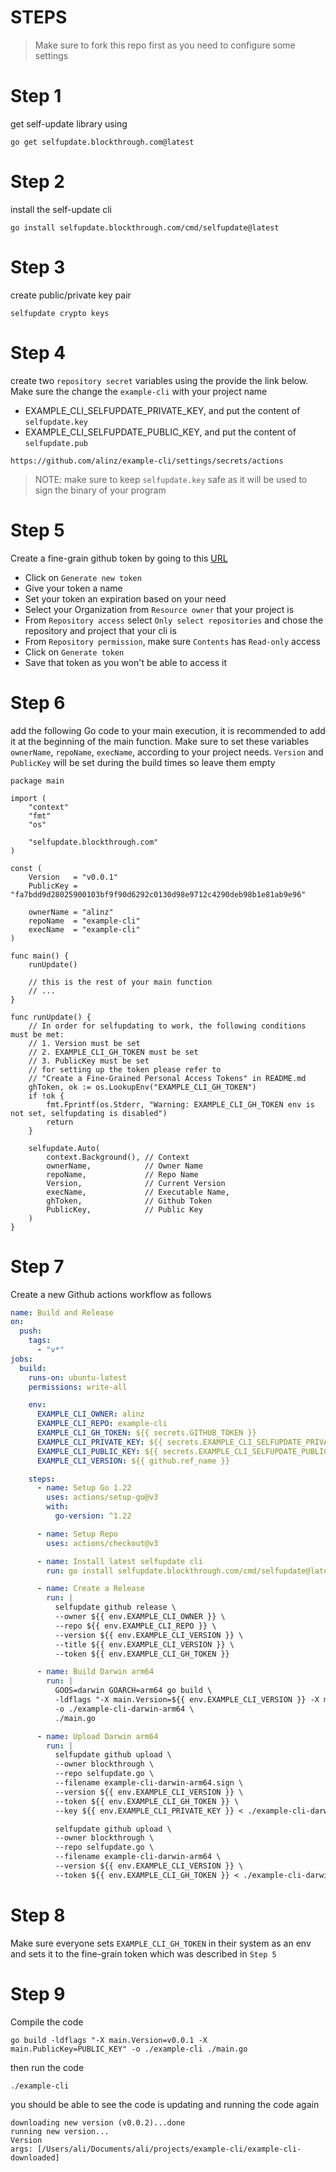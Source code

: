 # STEPS

> Make sure to fork this repo first as you need to configure some settings

# Step 1

get self-update library using

```
go get selfupdate.blockthrough.com@latest
```

# Step 2

install the self-update cli

```
go install selfupdate.blockthrough.com/cmd/selfupdate@latest
```

# Step 3

create public/private key pair

```
selfupdate crypto keys
```

# Step 4

create two `repository secret` variables using the provide the link below. Make sure the change the `example-cli` with your project name

- EXAMPLE_CLI_SELFUPDATE_PRIVATE_KEY, and put the content of `selfupdate.key`
- EXAMPLE_CLI_SELFUPDATE_PUBLIC_KEY, and put the content of `selfupdate.pub`

```
https://github.com/alinz/example-cli/settings/secrets/actions
```

> NOTE: make sure to keep `selfupdate.key` safe as it will be used to sign the binary of your program

# Step 5

Create a fine-grain github token by going to this [URL](https://github.com/settings/tokens?type=beta)

- Click on `Generate new token`
- Give your token a name
- Set your token an expiration based on your need
- Select your Organization from `Resource owner` that your project is
- From `Repository access` select `Only select repositories` and chose the repository and project that your cli is
- From `Repository permission`, make sure `Contents` has `Read-only` access
- Click on `Generate token`
- Save that token as you won't be able to access it

# Step 6

add the following Go code to your main execution, it is recommended to add it at the beginning of the main function. Make sure to set these variables `ownerName`, `repoName`, `execName`, according to your project needs. `Version` and `PublicKey` will be set during the build times so leave them empty

```golang
package main

import (
	"context"
	"fmt"
	"os"

	"selfupdate.blockthrough.com"
)

const (
	Version   = "v0.0.1"
	PublicKey = "fa7bdd9d28025900103bf9f90d6292c0130d98e9712c4290deb98b1e81ab9e96"

	ownerName = "alinz"
	repoName  = "example-cli"
	execName  = "example-cli"
)

func main() {
	runUpdate()

	// this is the rest of your main function
    // ...
}

func runUpdate() {
	// In order for selfupdating to work, the following conditions must be met:
	// 1. Version must be set
	// 2. EXAMPLE_CLI_GH_TOKEN must be set
	// 3. PublicKey must be set
	// for setting up the token please refer to
	// "Create a Fine-Grained Personal Access Tokens" in README.md
	ghToken, ok := os.LookupEnv("EXAMPLE_CLI_GH_TOKEN")
	if !ok {
		fmt.Fprintf(os.Stderr, "Warning: EXAMPLE_CLI_GH_TOKEN env is not set, selfupdating is disabled")
		return
	}

	selfupdate.Auto(
		context.Background(), // Context
		ownerName,            // Owner Name
		repoName,             // Repo Name
		Version,              // Current Version
		execName,             // Executable Name,
		ghToken,              // Github Token
		PublicKey,            // Public Key
	)
}
```

# Step 7

Create a new Github actions workflow as follows

```yaml
name: Build and Release
on:
  push:
    tags:
      - "v*"
jobs:
  build:
    runs-on: ubuntu-latest
    permissions: write-all

    env:
      EXAMPLE_CLI_OWNER: alinz
      EXAMPLE_CLI_REPO: example-cli
      EXAMPLE_CLI_GH_TOKEN: ${{ secrets.GITHUB_TOKEN }}
      EXAMPLE_CLI_PRIVATE_KEY: ${{ secrets.EXAMPLE_CLI_SELFUPDATE_PRIVATE_KEY }}
      EXAMPLE_CLI_PUBLIC_KEY: ${{ secrets.EXAMPLE_CLI_SELFUPDATE_PUBLIC_KEY }}
      EXAMPLE_CLI_VERSION: ${{ github.ref_name }}

    steps:
      - name: Setup Go 1.22
        uses: actions/setup-go@v3
        with:
          go-version: ^1.22

      - name: Setup Repo
        uses: actions/checkout@v3

      - name: Install latest selfupdate cli
        run: go install selfupdate.blockthrough.com/cmd/selfupdate@latest

      - name: Create a Release
        run: |
          selfupdate github release \
          --owner ${{ env.EXAMPLE_CLI_OWNER }} \
          --repo ${{ env.EXAMPLE_CLI_REPO }} \
          --version ${{ env.EXAMPLE_CLI_VERSION }} \
          --title ${{ env.EXAMPLE_CLI_VERSION }} \
          --token ${{ env.EXAMPLE_CLI_GH_TOKEN }}

      - name: Build Darwin arm64
        run: |
          GOOS=darwin GOARCH=arm64 go build \
          -ldflags "-X main.Version=${{ env.EXAMPLE_CLI_VERSION }} -X main.PublicKey=${{ env.EXAMPLE_CLI_PUBLIC_KEY }}" \
          -o ./example-cli-darwin-arm64 \
          ./main.go

      - name: Upload Darwin arm64
        run: |
          selfupdate github upload \
          --owner blockthrough \
          --repo selfupdate.go \
          --filename example-cli-darwin-arm64.sign \
          --version ${{ env.EXAMPLE_CLI_VERSION }} \
          --token ${{ env.EXAMPLE_CLI_GH_TOKEN }} \
          --key ${{ env.EXAMPLE_CLI_PRIVATE_KEY }} < ./example-cli-darwin-arm64

          selfupdate github upload \
          --owner blockthrough \
          --repo selfupdate.go \
          --filename example-cli-darwin-arm64 \
          --version ${{ env.EXAMPLE_CLI_VERSION }} \
          --token ${{ env.EXAMPLE_CLI_GH_TOKEN }} < ./example-cli-darwin-arm64
```

# Step 8

Make sure everyone sets `EXAMPLE_CLI_GH_TOKEN` in their system as an env and sets it to the fine-grain token which was described in `Step 5`

# Step 9

Compile the code

```
go build -ldflags "-X main.Version=v0.0.1 -X main.PublicKey=PUBLIC_KEY" -o ./example-cli ./main.go
```

then run the code

```
./example-cli
```

you should be able to see the code is updating and running the code again

```
downloading new version (v0.0.2)...done
running new version...
Version
args: [/Users/ali/Documents/ali/projects/example-cli/example-cli-downloaded]
```
